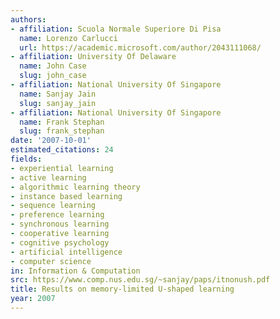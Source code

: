 ```yaml
---
authors:
- affiliation: Scuola Normale Superiore Di Pisa
  name: Lorenzo Carlucci
  url: https://academic.microsoft.com/author/2043111068/
- affiliation: University Of Delaware
  name: John Case
  slug: john_case
- affiliation: National University Of Singapore
  name: Sanjay Jain
  slug: sanjay_jain
- affiliation: National University Of Singapore
  name: Frank Stephan
  slug: frank_stephan
date: '2007-10-01'
estimated_citations: 24
fields:
- experiential learning
- active learning
- algorithmic learning theory
- instance based learning
- sequence learning
- preference learning
- synchronous learning
- cooperative learning
- cognitive psychology
- artificial intelligence
- computer science
in: Information & Computation
src: https://www.comp.nus.edu.sg/~sanjay/paps/itnonush.pdf
title: Results on memory-limited U-shaped learning
year: 2007
---
```

